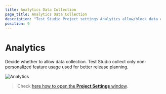 ```yaml
---
title: Analytics Data Collection
page_title: Analytics Data Collection
description: "Test Studio Project settings Analytics allow/block data collection"
position: 9
---
```

# Analytics



Decide whether to allow data collection. Test Studio collect only non-personalized feature usage used for better release planning.

![Analytics][1]

> Check <a href="/features/project-settings/overview" target="_blank">here how to open the **Project Settings** window</a>. 

[1]: /img/features/project-settings/analytics/fig1.png